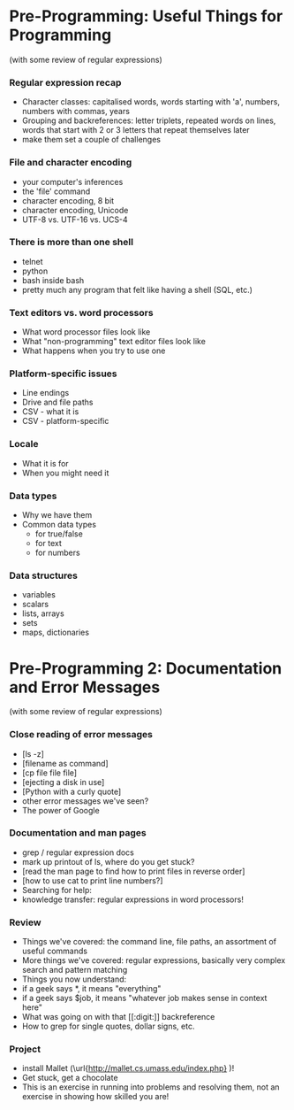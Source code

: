# Pre-Programming: Useful Things for Programming
(with some review of regular expressions)

### Regular expression recap

   * Character classes: capitalised words, words starting with 'a', numbers, numbers with commas, years
   * Grouping and backreferences: letter triplets, repeated words on lines, words that start with 2 or 3 letters that repeat themselves later
   * make them set a couple of challenges

### File and character encoding

   * your computer's inferences
   * the 'file' command
   * character encoding, 8 bit
   * character encoding, Unicode
   * UTF-8 vs. UTF-16 vs. UCS-4

### There is more than one shell

   * telnet
   * python
   * bash inside bash
   * pretty much any program that felt like having a shell (SQL, etc.)

### Text editors vs. word processors

   * What word processor files look like
   * What "non-programming" text editor files look like
   * What happens when you try to use one

### Platform-specific issues

   * Line endings
   * Drive and file paths
   * CSV - what it is
   * CSV - platform-specific

### Locale

   * What it is for
   * When you might need it

### Data types

   * Why we have them
   * Common data types
       * for true/false
       * for text
       * for numbers

### Data structures

   * variables
   * scalars
   * lists, arrays
   * sets
   * maps, dictionaries




# Pre-Programming 2: Documentation and Error Messages
(with some review of regular expressions)

### Close reading of error messages

  * [ls -z]
  * [filename as command]
  * [cp file file file]
  * [ejecting a disk in use]
  * [Python with a curly quote]
  * other error messages we've seen?
  * The power of Google

### Documentation and man pages

  * grep / regular expression docs
  * mark up printout of ls, where do you get stuck?
  * [read the man page to find how to print files in reverse order]
  * [how to use cat to print line numbers?]
  * Searching for help:
  * knowledge transfer: regular expressions in word processors!

### Review

  * Things we've covered: the command line, file paths, an assortment of useful commands
  * More things we've covered: regular expressions, basically very complex search and pattern matching
  * Things you now understand:
   * if a geek says \*, it means "everything"
   * if a geek says $job, it means "whatever job makes sense in context here"
  * What was going on with that [[:digit:]] backreference
  * How to grep for single quotes, dollar signs, etc.

### Project

  * install Mallet (\url{http://mallet.cs.umass.edu/index.php} )!
  * Get stuck, get a chocolate
  * This is an exercise in running into problems and resolving them, not an exercise in showing how skilled you are!
